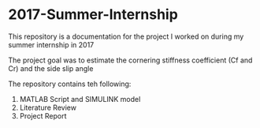 # 2017-Summer-Internship

This repository is a documentation for the project I worked on during my summer internship in 2017

The project goal was to estimate the cornering stiffness coefficient (Cf and Cr) and the side slip angle

The repository contains teh following:

1. MATLAB Script and SIMULINK model
2. Literature Review
3. Project Report
